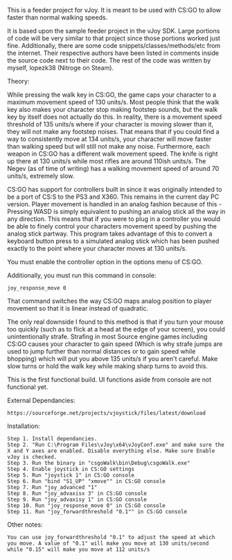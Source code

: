 This is a feeder project for vJoy. It is meant to be used with CS:GO to allow faster than normal walking speeds.

It is based upon the sample feeder project in the vJoy SDK. Large portions of code will be very similar to that project since those portions worked just fine. Additionally, there are some code snippets/classes/methods/etc from the internet. Their respective authors have been listed in comments inside the source code next to their code. The rest of the code was written by myself, lopezk38 (Nitroge on Steam).

Theory:

While pressing the walk key in CS:GO, the game caps your character to a maximum movement speed of 130 units/s. Most people think that the walk key also makes your character stop making footstep sounds, but the walk key by itself does not actually do this. In reality, there is a movement speed threshold of 135 units/s where if your character is moving slower than it, they will not make any footstep noises. That means that if you could find a way to consistently move at 134 units/s, your character will move faster than walking speed but will still not make any noise. Furthermore, each weapon in CS:GO has a different walk movement speed. The knife is right up there at 130 units/s while most rifles are around 110ish units/s. The Negev (as of time of writing) has a walking movement speed of around 70 units/s, extremely slow. 

CS:GO has support for controllers built in since it was originally intended to be a port of CS:S to the PS3 and X360. This remains in the current day PC version. Player movement is handled in an analog fashion because of this - Pressing WASD is simply equivalent to pushing an analog stick all the way in any direction. This means that if you were to plug in a controller you would be able to finely control your characters movement speed by pushing the analog stick partway. This program takes advantage of this to convert a keyboard button press to a simulated analog stick which has been pushed exactly to the point where your character moves at 130 units/s. 

You must enable the controller option in the options menu of CS:GO.

Additionally, you must run this command in console:

	joy_response_move 0
	
That command switches the way CS:GO maps analog position to player movement so that it is linear instead of quadratic.

The only real downside I found to this method is that if you turn your mouse too quickly (such as to flick at a head at the edge of your screen), you could unintentionally strafe. Strafing in most Source engine games including CS:GO causes your character to gain speed (Which is why strafe jumps are used to jump further than normal distances or to gain speed while bhopping) which will put you above 135 units/s if you aren't careful. Make slow turns or hold the walk key while making sharp turns to avoid this.

This is the first functional build. UI functions aside from console are not functional yet. 

External Dependancies:

	https://sourceforge.net/projects/vjoystick/files/latest/download
	
	
Installation:

	Step 1. Install dependancies.
	Step 2. "Run C:\Program Files\vJoy\x64\vJoyConf.exe" and make sure the X and Y axes are enabled. Disable everything else. Make sure Enable vJoy is checked.
	Step 3. Run the binary in "csgoWalk\bin\Debug\csgoWalk.exe"
	Step 4. Enable joystick in CS:GO settings
	Step 5. Run "joystick 1" in CS:GO console
	Step 6. Run "bind "S1_UP" "xmove"" in CS:GO console
	Step 7. Run "joy_advanced "1"
	Step 8. Run "joy_advaxisx 3" in CS:GO console
	Step 9. Run "joy_advaxisy 1" in CS:GO console
	Step 10. Run "joy_response_move 0" in CS:GO console
	Step 11. Run "joy_forwardthreshold "0.1"" in CS:GO console
	
Other notes:

	You can use joy_forwardthreshold "0.1" to adjust the speed at which you move. A value of "0.1" will make you move at 130 units/second while "0.15" will make you move at 112 units/s